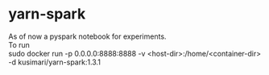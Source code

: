 # yarn-spark

As of now a pyspark notebook for experiments.  
To run  
sudo docker run -p 0.0.0.0:8888:8888 -v \<host-dir\>:/home/\<container-dir\> -d kusimari/yarn-spark:1.3.1

